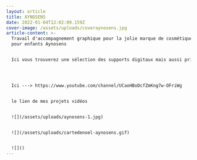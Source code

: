 ```yaml
---
layout: article
title: AYNOSENS
date: 2022-01-04T12:02:09.159Z
cover-image: /assets/uploads/coveraynosens.jpg
article-content: >-
  Travail d'accompagnement graphique pour la jolie marque de cosmétiques bio
  pour enfants Aynosens


  Ici vous trouverez une sélection des supports digitaux mais aussi print que j'ai pu développer. Shooting, développement 3D et animations pour réseaux sociaux, cette mission a été très complète et un vrai défis de polyvalence. 




  Ici ---> https://www.youtube.com/channel/UCaoHBoDcfZmKng7w-OFriWg


  le lien de mes projets vidéos 


  ![](/assets/uploads/aynosens-1.jpg)


  ![](/assets/uploads/cartedenoel-aynosens.gif)


  ![]()
---
```

